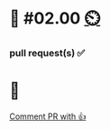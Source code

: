 # 💪 #02.00 [⏲️](https://youtu.be/h1uaTOmvZbA)

### pull request(s) ✅

# 🏅

[Comment PR with 👍](https://github.com/digital-sustainability/module-eoss-ospo101/pull/1)